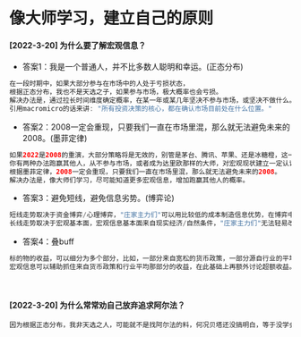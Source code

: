 # 像大师学习，建立自己的原则
#### [2022-3-20] 为什么要了解宏观信息？
- 答案1：我是一个普通人，并不比多数人聪明和幸运。(正态分布)
```java
在一段时期中，如果大部分参与在市场中的人处于亏损状态，
根据正态分布，我也不是天选之子，如果参与市场，极大概率也会亏损。
解决办法是，通过拉长时间维度确定概率，在某一年或某几年坚决不参与市场，或坚决不做什么。
引用macromicro的话来讲: "所有投资决策的核心，都在确认市场目前处在什么位置。"
```

- 答案2：2008一定会重现，只要我们一直在市场里混，那么就无法避免未来的2008。(墨菲定律)
```java
如果2022是2008的重演，大部分策略将是无效的，别管是茅台、腾讯、苹果、还是冰糖橙，这一年注定只会亏损。
你有两种办法跑赢其他人，从不参与市场，或者成为达里欧那样的大师，对宏观现状建立一定认识。
根据墨菲定律，2008一定会重现，只要我们一直在市场里混，那么就无法避免未来的2008。
解决办法是，像大师们学习，尽可能知道更多宏观信息，增加跑赢其他人的概率。
```

- 答案3：避免短线，避免信息劣势。(博弈论)
```java
短线走势取决于资金博弈/心理博弈，"庄家主力们"可以用比较低的成本制造信息优势，在博弈中获胜。
长线走势取决于宏观基本面，宏观信息基本面来自现实经济/自然条件，"庄家主力们"无法轻易改变，大家没有很大的信息差。
```

- 答案4：叠buff
```java
标的物的收益，可以细分为多个部分，比如，一部分来自宽松的货币政策，一部分源自行业的平均收益，一部分源自自身的超额收益。
宏观信息可以辅助抓住来自货币政策和行业平均那部分的收益，在此基础上再额外讨论超额收益。
```
<br>

#### [2022-3-20] 为什么常常劝自己放弃追求阿尔法？
```java
因为根据正态分布，我非天选之人，可能就不是找阿尔法的料，何况贝塔还没搞明白，等于没学会走道就想起飞。(正态分布/矛盾论/优先级排序)
```
<br>
